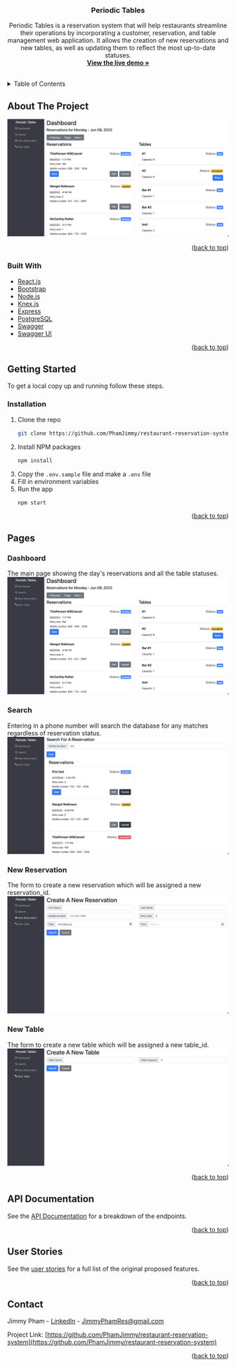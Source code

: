 <div id="top"></div>
<br />
<div align="center">

<h3 align="center">Periodic Tables</h3>

  <p align="center">
    Periodic Tables is a reservation system that will help restaurants streamline their operations by incorporating a customer, reservation, and table management web application. It allows the creation of new reservations and new tables, as well as updating them to reflect the most up-to-date statuses.
    <br />
    <a href="https://restaurant-reservation-system-frontend.vercel.app/dashboard"><strong>View the live demo »</strong></a>
    <br />
    <br />

  </p>
</div>



<!-- TABLE OF CONTENTS -->
<details>
  <summary>Table of Contents</summary>
  <ol>
    <li>
      <a href="#about-the-project">About The Project</a>
      <ul>
        <li><a href="#built-with">Built With</a></li>
      </ul>
    </li>
    <li>
      <a href="#getting-started">Getting Started</a>
      <ul>
        <li><a href="#installation">Installation</a></li>
      </ul>
    </li>
    <li><a href="#pages">Pages</a></li>
    <li><a href="#api-documentation">API Documentation</a></li>
    <li><a href="#user-stories">User Stories</a></li>
    <li><a href="#contact">Contact</a></li>
  </ol>
</details>



<!-- ABOUT THE PROJECT -->
## About The Project

<img src="./demo-screenshot.png">


<p align="right">(<a href="#top">back to top</a>)</p>



### Built With

* [React.js](https://reactjs.org/)
* [Bootstrap](https://getbootstrap.com)
* [Node.js](https://nodejs.org/en/)
* [Knex.js](https://knexjs.org/)
* [Express](https://expressjs.com/)
* [PostgreSQL](https://www.postgresql.org/)
* [Swagger](https://www.npmjs.com/package/express-jsdoc-swagger)
* [Swagger UI](https://www.npmjs.com/package/swagger-ui-express)

<p align="right">(<a href="#top">back to top</a>)</p>



<!-- GETTING STARTED -->
## Getting Started

To get a local copy up and running follow these steps.

### Installation
1. Clone the repo
   ```sh
   git clone https://github.com/PhamJimmy/restaurant-reservation-system.git
   ```
2. Install NPM packages
   ```sh
   npm install
   ```
4. Copy the `.env.sample` file and make a `.env` file
5. Fill in environment variables
6. Run the app
   ```sh
   npm start
   ```

<p align="right">(<a href="#top">back to top</a>)</p>



<!-- PAGE EXAMPLES -->
## Pages

### Dashboard
The main page showing the day's reservations and all the table statuses.
<img src="demo-screenshot.png">

### Search
Entering in a phone number will search the database for any matches regardless of reservation status.
<img src="demo-search-screenshot.png">

### New Reservation
The form to create a new reservation which will be assigned a new reservation_id.
<img src="demo-reservation-screenshot.png">

### New Table
The form to create a new table which will be assigned a new table_id.
<img src="demo-table-screenshot.png">

<p align="right">(<a href="#top">back to top</a>)</p>



<!-- API DOCUMENTATION -->
## API Documentation

See the [API Documentation](https://jpr-restaurant-res-backend.herokuapp.com/api-docs) for a breakdown of the endpoints.


<p align="right">(<a href="#top">back to top</a>)</p>



<!-- USER STORIES -->
## User Stories

See the [user stories](https://github.com/PhamJimmy/restaurant-reservation-system/blob/main/USERSTORIES.md) for a full list of the original proposed features.

<p align="right">(<a href="#top">back to top</a>)</p>



<!-- CONTACT -->
## Contact

Jimmy Pham - [LinkedIn](https://www.linkedin.com/in/jimmy-pham-res/) - JimmyPhamRes@gmail.com

Project Link: [https://github.com/PhamJimmy/restaurant-reservation-system](https://github.com/PhamJimmy/restaurant-reservation-system)

<p align="right">(<a href="#top">back to top</a>)</p>
